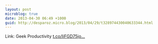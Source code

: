 ```yaml
---
layout: post
microblog: true
date: 2013-04-30 06:49 +1000
guid: http://desparoz.micro.blog/2013/04/29/t328974430040633344.html
---
```

Link: Geek Productivity [t.co/IiFGD75jo...](http://t.co/IiFGD75joW)
